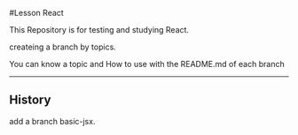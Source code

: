 
#Lesson React

This Repository is for testing and studying React.

createing a branch by topics.

You can know a topic and How to use with the README.md of each branch

---

## History
add a branch basic-jsx.  
